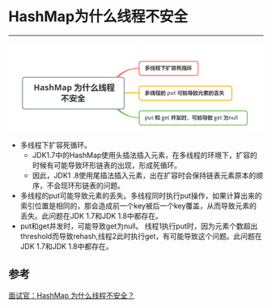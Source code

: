 # HashMap为什么线程不安全

----

![](../images/2022/03/20220314101224.png)

+	多线程下扩容死循环。
    *   JDK1.7中的HashMap使用头插法插入元素，在多线程的环境下，扩容的时候有可能导致环形链表的出现，形成死循环。
    *   因此，JDK1 .8使用尾插法插入元素，出在扩容时会保持链表元素原本的顺序，不会现环形链表的问题。
+	多线程的put可能导致元素的丢失。多线程同时执行put操作，如果计算出来的索引位置是相同的，那会造成前一个key被后一个key覆盖，从而导致元素的丢失。此问题在JDK 1.7和JDK 1.8中都存在。
+	put和get并发时，可能导致get为null。 线程1执行put时，因为元素个数超出threshold而导致rehash,线程2此时执行get，有可能导致这个问题。此问题在JDK 1.7和JDK 1.8中都存在。

## 参考

[面试官：HashMap 为什么线程不安全？ ](https://mp.weixin.qq.com/s?__biz=MzkyMTI3Mjc2MQ==&mid=2247485906&idx=1&sn=64785914b2bc6c53b21d7c62fbb605a7&source=41#wechat_redirect)

